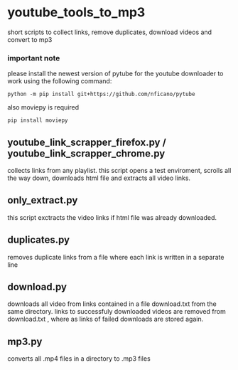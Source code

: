 # youtube_tools_to_mp3
short scripts to collect links, remove duplicates, download videos and convert to mp3

### important note
please install the newest version of pytube for the youtube downloader to work using the following command:
```
python -m pip install git+https://github.com/nficano/pytube
```
also moviepy is required
```
pip install moviepy
```

## youtube_link_scrapper_firefox.py / youtube_link_scrapper_chrome.py
collects links from any playlist. this script opens a test enviroment, scrolls all the way down, downloads html file and extracts all video links.

## only_extract.py
this script exctracts the video links if html file was already downloaded.

## duplicates.py
removes duplicate links from a file where each link is written in a separate line

## download.py
downloads all video from links contained in a file download.txt from the same directory. links to successfuly downloaded videos are removed from download.txt , where as links of failed downloads are stored again.

## mp3.py
converts all .mp4 files in a directory to .mp3 files
